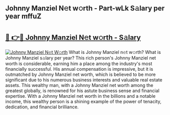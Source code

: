 ## Johnny Manziel N𝚎t w𝚘rth - Part-wLk S𝚊lary per year mffuZ

# <h2><a href="http://gc52e6o.nevu.top/?p=Johnny+Manziel">🔗 👉🔴 Johnny Manziel N𝚎t w𝚘rth - S𝚊lary</a></h2>

[![Johnny Manziel N𝚎t W𝚘rth](https://i.imgur.com/Oavwk0R.jpeg)](http://gc52e6o.nevu.top/?p=Johnny+Manziel)
What is Johnny Manziel n𝚎t w𝚘rth? What is Johnny Manziel s𝚊lary per year?
This rich person's Johnny Manziel net worth is considerable, earning him a place among the industry's most financially successful. His annual compensation is impressive, but it is outmatched by Johnny Manziel net worth, which is believed to be more significant due to his numerous business interests and valuable real estate assets. This wealthy man, with a Johnny Manziel net worth among the greatest globally, is renowned for his astute business sense and financial expertise. With a Johnny Manziel net worth in the billions and a notable income, this wealthy person is a shining example of the power of tenacity, dedication, and financial brilliance.
